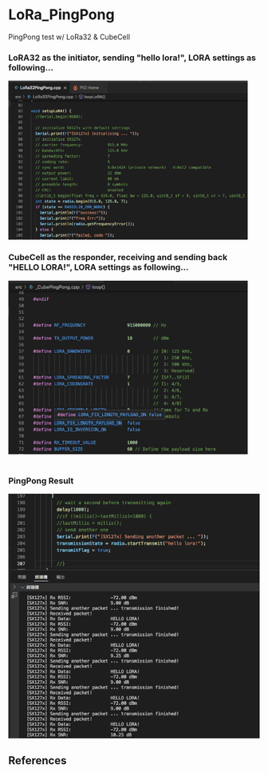 # LoRa_PingPong
PingPong test w/ LoRa32 &amp; CubeCell

### LoRA32 as the initiator, sending "hello lora!", LORA settings as following...<br>
<img src="pic/LoRA32PingPongLora.png" width=480><br>

### CubeCell as the responder, receiving and sending back "HELLO LORA!", LORA settings as following...<br>
<img src="pic/CubePingPongLoRa.png" width=480><br>
<br>

### PingPong Result
<img src="pic/LoRA32Monitor.png">

## References
